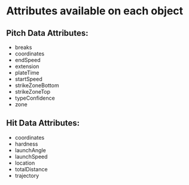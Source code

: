 # Attributes available on each object


## Pitch Data Attributes:
* breaks
* coordinates
* endSpeed
* extension
* plateTime
* startSpeed
* strikeZoneBottom
* strikeZoneTop
* typeConfidence
* zone

## Hit Data Attributes:
* coordinates
* hardness
* launchAngle
* launchSpeed
* location
* totalDistance
* trajectory
